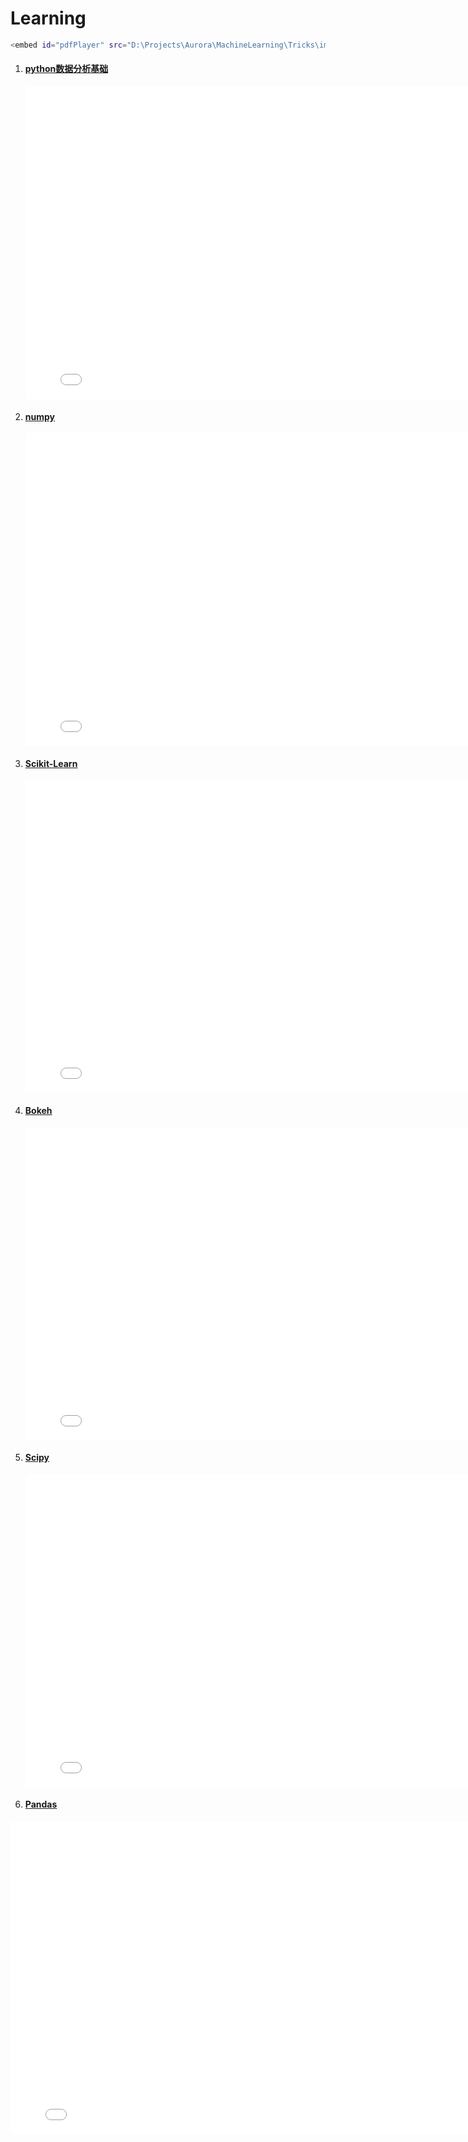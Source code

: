 



# Learning

```bash
<embed id="pdfPlayer" src="D:\Projects\Aurora\MachineLearning\Tricks\images/PythonForDataScience.pdf" type="application/pdf" width="100%" height="600" >
```



1. #### [python数据分析基础](https://link.jianshu.com/?t=https://s3.amazonaws.com/assets.datacamp.com/blog_assets/PythonForDataScience.pdf)

   <iframe src="images/PythonForDataScience.pdf" style="width:800px; height:500px;" frameborder="0"></iframe>

2. #### [numpy](https://link.jianshu.com/?t=https://s3.amazonaws.com/assets.datacamp.com/blog_assets/Numpy_Python_Cheat_Sheet.pdf)

   <iframe src="images/Numpy_Python_Cheat_Sheet.pdf" style="width:800px; height:500px;" frameborder="0"></iframe>

3. #### [Scikit-Learn](https://link.jianshu.com/?t=https://s3.amazonaws.com/assets.datacamp.com/blog_assets/Scikit_Learn_Cheat_Sheet_Python.pdf)

   <iframe src="images/Scikit_Learn_Cheat_Sheet_Python.pdf" style="width:800px; height:500px;" frameborder="0"></iframe>

4. #### [Bokeh](https://link.jianshu.com/?t=https://s3.amazonaws.com/assets.datacamp.com/blog_assets/Python_Bokeh_Cheat_Sheet.pdf)

   <iframe src="images/Python_Bokeh_Cheat_Sheet.pdf" style="width:800px; height:500px;" frameborder="0"></iframe>

5. #### [Scipy](https://link.jianshu.com/?t=https://s3.amazonaws.com/assets.datacamp.com/blog_assets/Python_SciPy_Cheat_Sheet_Linear_Algebra.pdf)

   <iframe src="images/Python_SciPy_Cheat_Sheet_Linear_Algebra.pdf" style="width:800px; height:500px;" frameborder="0"></iframe>

6. #### [Pandas](https://link.jianshu.com/?t=https://s3.amazonaws.com/assets.datacamp.com/blog_assets/PandasPythonForDataScience+(1).pdf)

<iframe src="images/PandasPythonForDataScience.pdf" style="width:800px; height:500px;" frameborder="0"></iframe>











